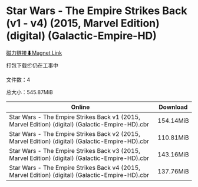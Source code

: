 # Star Wars - The Empire Strikes Back (v1 - v4) (2015, Marvel Edition) (digital) (Galactic-Empire-HD)

[磁力链接⬇Magnet Link](magnet:?xt=urn:btih:5c920fc083b1f2dfa0726d924474cb59289245d7&dn=Star%20Wars%20-%20The%20Empire%20Strikes%20Back%20%28v1%20-%20v4%29%20%282015%2C%20Marvel%20Edition%29%20%28digital%29%20%28Galactic-Empire-HD%29)

打包下载📦仍在工事中

文件数：4

总大小：545.87MiB

Online | Download
--- | ---
Star Wars - The Empire Strikes Back v1 (2015, Marvel Edition) (digital) (Galactic-Empire-HD).cbr | 154.14MiB
Star Wars - The Empire Strikes Back v2 (2015, Marvel Edition) (digital) (Galactic-Empire-HD).cbr | 110.81MiB
Star Wars - The Empire Strikes Back v3 (2015, Marvel Edition) (digital) (Galactic-Empire-HD).cbr | 143.16MiB
Star Wars - The Empire Strikes Back v4 (2015, Marvel Edition) (digital) (Galactic-Empire-HD).cbr | 137.76MiB